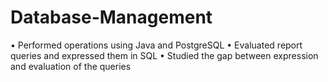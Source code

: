 # Database-Management

•	Performed operations using Java and PostgreSQL
•	Evaluated report queries and expressed them in SQL
•	Studied the gap between expression and evaluation of the queries